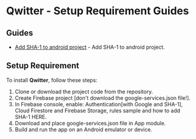 # Qwitter - Setup Requirement Guides
  
## Guides
- [Add SHA-1 to android project](https://stackoverflow.com/questions/39144629/how-to-add-sha-1-to-android-application) - Add SHA-1 to android project.


## Setup Requirement
To install **Qwitter**, follow these steps:
1. Clone or download the project code from the repository.
2. Create Firebase project [don't download the google-services.json file!].
3. In Firebase console, enable: Authentication[with Google and SHA-1], Cloud Firestore and Firebase Storage,
  rules sample and how to add SHA-1 HERE.
5. Download and place google-services.json file in App module.
6. Build and run the app on an Android emulator or device.
